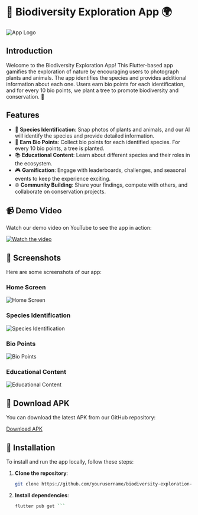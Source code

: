 # 🌿 Biodiversity Exploration App 🌍

![App Logo](link_to_logo_image)

## Introduction

Welcome to the Biodiversity Exploration App! This Flutter-based app gamifies the exploration of nature by encouraging users to photograph plants and animals. The app identifies the species and provides additional information about each one. Users earn bio points for each identification, and for every 10 bio points, we plant a tree to promote biodiversity and conservation. 🌳

## Features

- 🐾 **Species Identification**: Snap photos of plants and animals, and our AI will identify the species and provide detailed information.
- 🌱 **Earn Bio Points**: Collect bio points for each identified species. For every 10 bio points, a tree is planted.
- 📚 **Educational Content**: Learn about different species and their roles in the ecosystem.
- 🎮 **Gamification**: Engage with leaderboards, challenges, and seasonal events to keep the experience exciting.
- 🌐 **Community Building**: Share your findings, compete with others, and collaborate on conservation projects.

## 📹 Demo Video

Watch our demo video on YouTube to see the app in action:

[![Watch the video](link_to_thumbnail_image)](https://www.youtube.com/watch?v=your_video_id)

## 📸 Screenshots

Here are some screenshots of our app:

### Home Screen
![Home Screen](link_to_home_screen_image)

### Species Identification
![Species Identification](link_to_species_identification_image)

### Bio Points
![Bio Points](link_to_bio_points_image)

### Educational Content
![Educational Content](link_to_educational_content_image)

## 📲 Download APK

You can download the latest APK from our GitHub repository:

[Download APK](link_to_apk_in_repo)

## 🚀 Installation

To install and run the app locally, follow these steps:

1. **Clone the repository**:
   ```sh
   git clone https://github.com/yourusername/biodiversity-exploration-app.git ```

  2. **Install dependencies**:
     ```sh
     flutter pub get ```


  
